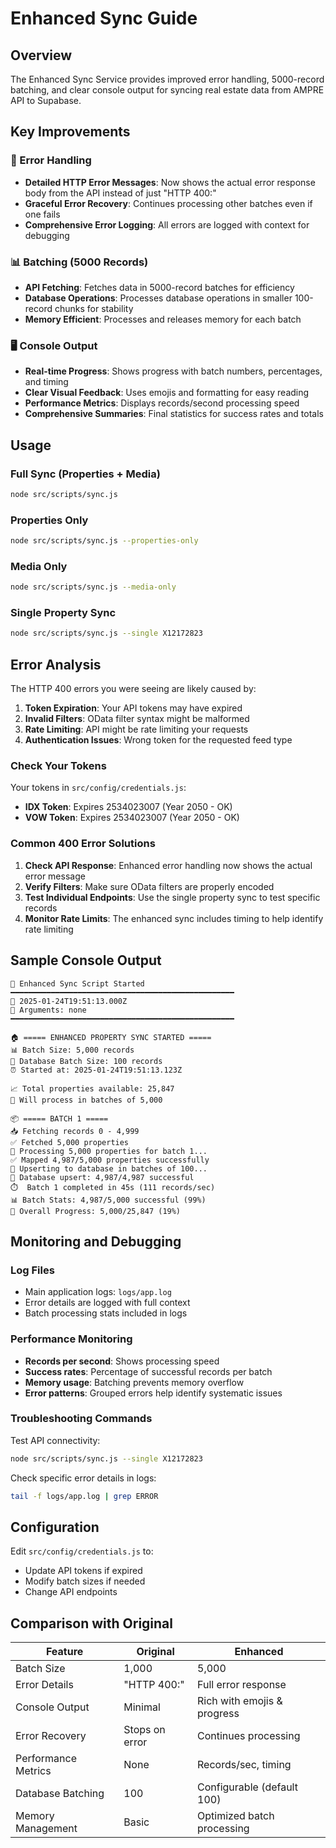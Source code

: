 # Enhanced Sync Guide

## Overview

The Enhanced Sync Service provides improved error handling, 5000-record batching, and clear console output for syncing real estate data from AMPRE API to Supabase.

## Key Improvements

### 🔧 Error Handling
- **Detailed HTTP Error Messages**: Now shows the actual error response body from the API instead of just "HTTP 400:"
- **Graceful Error Recovery**: Continues processing other batches even if one fails
- **Comprehensive Error Logging**: All errors are logged with context for debugging

### 📊 Batching (5000 Records)
- **API Fetching**: Fetches data in 5000-record batches for efficiency
- **Database Operations**: Processes database operations in smaller 100-record chunks for stability
- **Memory Efficient**: Processes and releases memory for each batch

### 🖥️ Console Output
- **Real-time Progress**: Shows progress with batch numbers, percentages, and timing
- **Clear Visual Feedback**: Uses emojis and formatting for easy reading
- **Performance Metrics**: Displays records/second processing speed
- **Comprehensive Summaries**: Final statistics for success rates and totals

## Usage

### Full Sync (Properties + Media)
```bash
node src/scripts/sync.js
```

### Properties Only
```bash
node src/scripts/sync.js --properties-only
```

### Media Only
```bash
node src/scripts/sync.js --media-only
```

### Single Property Sync
```bash
node src/scripts/sync.js --single X12172823
```

## Error Analysis

The HTTP 400 errors you were seeing are likely caused by:

1. **Token Expiration**: Your API tokens may have expired
2. **Invalid Filters**: OData filter syntax might be malformed
3. **Rate Limiting**: API might be rate limiting your requests
4. **Authentication Issues**: Wrong token for the requested feed type

### Check Your Tokens
Your tokens in `src/config/credentials.js`:
- **IDX Token**: Expires 2534023007 (Year 2050 - OK)
- **VOW Token**: Expires 2534023007 (Year 2050 - OK)

### Common 400 Error Solutions
1. **Check API Response**: Enhanced error handling now shows the actual error message
2. **Verify Filters**: Make sure OData filters are properly encoded
3. **Test Individual Endpoints**: Use the single property sync to test specific records
4. **Monitor Rate Limits**: The enhanced sync includes timing to help identify rate limiting

## Sample Console Output

```
🚀 Enhanced Sync Script Started
━━━━━━━━━━━━━━━━━━━━━━━━━━━━━━━━━━━━━━━━━━━━━━━━━━
📅 2025-01-24T19:51:13.000Z
🔧 Arguments: none
━━━━━━━━━━━━━━━━━━━━━━━━━━━━━━━━━━━━━━━━━━━━━━━━━━

🏠 ===== ENHANCED PROPERTY SYNC STARTED =====
📊 Batch Size: 5,000 records
💾 Database Batch Size: 100 records
⏰ Started at: 2025-01-24T19:51:13.123Z

📈 Total properties available: 25,847
🔄 Will process in batches of 5,000

📦 ===== BATCH 1 =====
📥 Fetching records 0 - 4,999
✅ Fetched 5,000 properties
🔄 Processing 5,000 properties for batch 1...
✅ Mapped 4,987/5,000 properties successfully
💾 Upserting to database in batches of 100...
💾 Database upsert: 4,987/4,987 successful
⏱️  Batch 1 completed in 45s (111 records/sec)
📊 Batch Stats: 4,987/5,000 successful (99%)
🎯 Overall Progress: 5,000/25,847 (19%)
```

## Monitoring and Debugging

### Log Files
- Main application logs: `logs/app.log`
- Error details are logged with full context
- Batch processing stats included in logs

### Performance Monitoring
- **Records per second**: Shows processing speed
- **Success rates**: Percentage of successful records per batch
- **Memory usage**: Batching prevents memory overflow
- **Error patterns**: Grouped errors help identify systematic issues

### Troubleshooting Commands

Test API connectivity:
```bash
node src/scripts/sync.js --single X12172823
```

Check specific error details in logs:
```bash
tail -f logs/app.log | grep ERROR
```

## Configuration

Edit `src/config/credentials.js` to:
- Update API tokens if expired
- Modify batch sizes if needed
- Change API endpoints

## Comparison with Original

| Feature | Original | Enhanced |
|---------|----------|----------|
| Batch Size | 1,000 | 5,000 |
| Error Details | "HTTP 400:" | Full error response |
| Console Output | Minimal | Rich with emojis & progress |
| Error Recovery | Stops on error | Continues processing |
| Performance Metrics | None | Records/sec, timing |
| Database Batching | 100 | Configurable (default 100) |
| Memory Management | Basic | Optimized batch processing |
